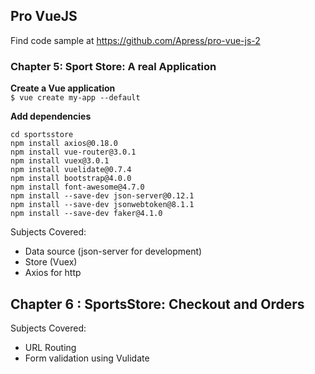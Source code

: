 ## Pro VueJS
Find code sample at https://github.com/Apress/pro-vue-js-2  
### Chapter 5: Sport Store: A real Application
__Create a Vue application__  
`$ vue create my-app --default`  

__Add dependencies__  
```
cd sportsstore
npm install axios@0.18.0
npm install vue-router@3.0.1
npm install vuex@3.0.1
npm install vuelidate@0.7.4
npm install bootstrap@4.0.0
npm install font-awesome@4.7.0
npm install --save-dev json-server@0.12.1
npm install --save-dev jsonwebtoken@8.1.1
npm install --save-dev faker@4.1.0
```
Subjects Covered:
* Data source (json-server for development)
* Store (Vuex)
* Axios for http


## Chapter 6 : SportsStore: Checkout and Orders
Subjects Covered:
* URL Routing
* Form validation using Vulidate
